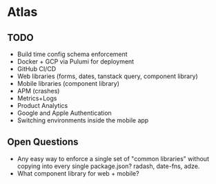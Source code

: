 # Atlas

## TODO

* Build time config schema enforcement
* Docker + GCP via Pulumi for deployment
* GitHub CI/CD
* Web libraries (forms, dates, tanstack query, component library)
* Mobile libraries (component library)
* APM (crashes)
* Metrics+Logs
* Product Analytics
* Google and Apple Authentication
* Switching environments inside the mobile app

## Open Questions

* Any easy way to enforce a single set of "common libraries" without copying into every single package.json? radash, date-fns, adze.
* What component library for web + mobile?
